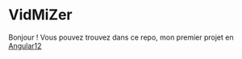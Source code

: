 # VidMiZer

Bonjour ! Vous pouvez trouvez dans ce repo, mon premier projet en [Angular12](https://angular.io/guide/updating-to-version-12)